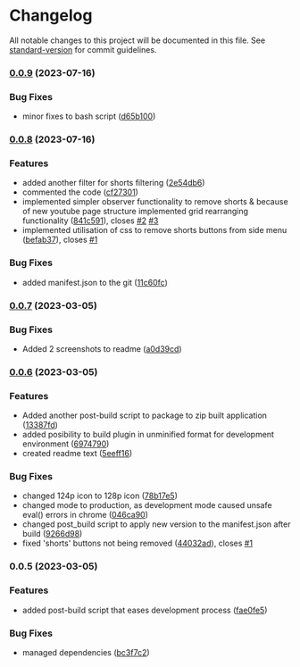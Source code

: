 # Changelog

All notable changes to this project will be documented in this file. See [standard-version](https://github.com/conventional-changelog/standard-version) for commit guidelines.

### [0.0.9](https://github.com/bukomp/remove-shorts-plugin/compare/v0.0.8...v0.0.9) (2023-07-16)


### Bug Fixes

* minor fixes to bash script ([d65b100](https://github.com/bukomp/remove-shorts-plugin/commit/d65b10097acedccc0a65868253b0a5de7cd60481))

### [0.0.8](https://github.com/bukomp/remove-shorts-plugin/compare/v0.0.7...v0.0.8) (2023-07-16)


### Features

* added another filter for shorts filtering ([2e54db6](https://github.com/bukomp/remove-shorts-plugin/commit/2e54db6f10fc4d66534598f6b5ebe80a918a3f04))
* commented the code ([cf27301](https://github.com/bukomp/remove-shorts-plugin/commit/cf27301cfbe4d75f5e6dc86424321d2b94f581d9))
* implemented simpler observer functionality to remove shorts & because of new youtube page structure implemented grid rearranging functionality ([841c591](https://github.com/bukomp/remove-shorts-plugin/commit/841c59157cec314524936646cd542a5ce3656af4)), closes [#2](https://github.com/bukomp/remove-shorts-plugin/issues/2) [#3](https://github.com/bukomp/remove-shorts-plugin/issues/3)
* implemented utilisation of css to remove shorts buttons from side menu ([befab37](https://github.com/bukomp/remove-shorts-plugin/commit/befab378bbfcbd156f8c839f0c2a831e2ac053d0)), closes [#1](https://github.com/bukomp/remove-shorts-plugin/issues/1)


### Bug Fixes

* added manifest.json to the git ([11c60fc](https://github.com/bukomp/remove-shorts-plugin/commit/11c60fcc4f44b30a3bac3608404765b1ff97e451))

### [0.0.7](https://github.com/bukomp/remove-shorts-plugin/compare/v0.0.6...v0.0.7) (2023-03-05)


### Bug Fixes

* Added 2 screenshots to readme ([a0d39cd](https://github.com/bukomp/remove-shorts-plugin/commit/a0d39cda1187c6ca2653b3dde130ce7a2c0b5733))

### [0.0.6](https://github.com/bukomp/remove-shorts-plugin/compare/v0.0.5...v0.0.6) (2023-03-05)


### Features

* Added another post-build script to package to zip built application ([13387fd](https://github.com/bukomp/remove-shorts-plugin/commit/13387fdf538e3401df96a863f2813956bde0484c))
* added posibility to build plugin in unminified format for development environment ([6974790](https://github.com/bukomp/remove-shorts-plugin/commit/6974790fedcacecb13c35997eb1e75c8908d8473))
* created readme text ([5eeff16](https://github.com/bukomp/remove-shorts-plugin/commit/5eeff16ff95c1b9a38dc8fd0887f31452e7456ad))


### Bug Fixes

* changed 124p icon to 128p icon ([78b17e5](https://github.com/bukomp/remove-shorts-plugin/commit/78b17e5f18096719f4b606c46145b4b59133c2e7))
* changed mode to production, as development mode caused unsafe eval() errors in chrome ([046ca90](https://github.com/bukomp/remove-shorts-plugin/commit/046ca904286ad397046ae8bdfcbbaf5f8368d338))
* changed post_build script to apply new version to the manifest.json after build ([9266d98](https://github.com/bukomp/remove-shorts-plugin/commit/9266d98b3d154932f4d2a41d65d58d3ab44e9b31))
* fixed 'shorts' buttons not being removed ([44032ad](https://github.com/bukomp/remove-shorts-plugin/commit/44032adfd2633fd99a896f9f6adda7bd4196c453)), closes [#1](https://github.com/bukomp/remove-shorts-plugin/issues/1)

### 0.0.5 (2023-03-05)


### Features

* added post-build script that eases development process ([fae0fe5](https://github.com/bukomp/remove-shorts-plugin/commit/fae0fe5156c9e241b7a5c9a6328adfca29f8e9ce))


### Bug Fixes

* managed dependencies ([bc3f7c2](https://github.com/bukomp/remove-shorts-plugin/commit/bc3f7c2c50ee67150d562985f4e92d3622740eed))
